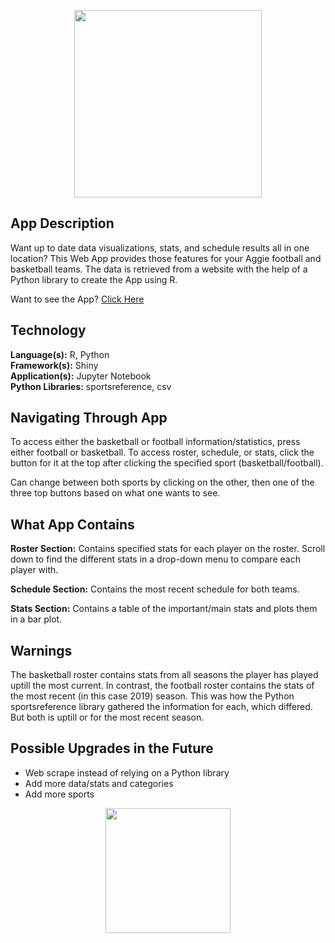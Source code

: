 <p align="center">
  <img src="https://upload.wikimedia.org/wikipedia/commons/e/ee/Texas_A%26M_University_logo.svg" length="200" width="300">
</p>

## App Description  
Want up to date data visualizations, stats, and schedule results all in one location? This 
Web App provides those features for your Aggie football and basketball teams. The data is 
retrieved from a website with the help of a Python library to create the App using R. 

Want to see the App? [Click Here](https://ashoksteelers12.shinyapps.io/TAMUSports/)

## Technology
**Language(s):** R, Python <br>
**Framework(s):** Shiny <br>
**Application(s):** Jupyter Notebook <br>
**Python Libraries:** sportsreference, csv <br>

## Navigating Through App
To access either the basketball or football information/statistics, press either football or basketball. 
To access roster, schedule, or stats, click the button for it at the top after clicking the specified sport 
(basketball/football). 

Can change between both sports by clicking on the other, then one of the three top buttons based on what 
one wants to see. 

## What App Contains
**Roster Section:** Contains specified stats for each player on the roster. Scroll down to find the different 
stats in a drop-down menu to compare each player with. 

**Schedule Section:** Contains the most recent schedule for both teams. 

**Stats Section:** Contains a table of the important/main stats and plots them in a bar plot. 

## Warnings
The basketball roster contains stats from all seasons the player has played uptill the 
most current. In contrast, the football roster contains the stats of the most recent (in this case 2019) season.
This was how the Python sportsreference library gathered the information for each, which differed. But both is 
uptill or for the most recent season.

## Possible Upgrades in the Future
- Web scrape instead of relying on a Python library
- Add more data/stats and categories
- Add more sports

<p align="center">
  <img src="https://clipartart.com/images/aggie-thumb-clipart-4.jpg" length="100" width="200">
</p>
